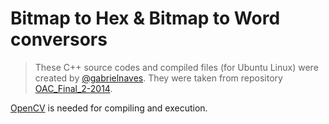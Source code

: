 # Bitmap to Hex & Bitmap to Word conversors

> These C++ source codes and compiled files (for Ubuntu Linux) were created by [@gabrielnaves](https://github.com/gabrielnaves "@gabrielnaves GitHub Profile").
> They were taken from repository [OAC_Final_2-2014](https://github.com/gabrielnaves/OAC_Final_2-2014).

[OpenCV](http://opencv.org/) is needed for compiling and execution.
